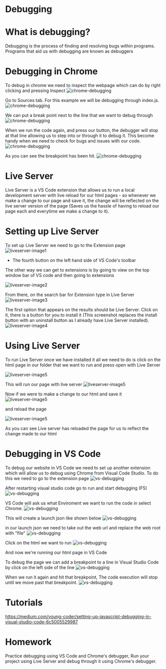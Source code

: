 # Debugging 

# What is debugging?
Debugging is the process of finding and resolving bugs within programs. Programs that aid us with debugging are known as debuggers

# Debugging in Chrome
To debug in chrome we need to inspect the webpage which can do by right clicking and pressing Inspect
![chrome-debugging](https://github.com/emarkexe2001/Web-Development-Course/blob/main/Week%208/Screenshots/Debugging%20with%20Chrome%201.png?raw=true)

Go to Sources tab. For this example we will be debugging through index.js.
![chrome-debugging](https://github.com/emarkexe2001/Web-Development-Course/blob/main/Week%208/Screenshots/Debugging%20with%20Chrome%203.png?raw=true)

We can put a break point next to the line that we want to debug through
![chrome-debugging](https://github.com/emarkexe2001/Web-Development-Course/blob/main/Week%208/Screenshots/Debugging%20with%20Chrome%204.png?raw=true)

When we run the code again, and press our button, the debugger will stop at that line allowing us to step into or through it to debug it. This become handy when we need to check for bugs and issues with our code.
![chrome-debugging](https://github.com/emarkexe2001/Web-Development-Course/blob/main/Week%208/Screenshots/Debugging%20with%20Chrome%205.png?raw=true)

As you can see the breakpoint has been hit.
![chrome-debugging](https://github.com/emarkexe2001/Web-Development-Course/blob/main/Week%208/Screenshots/Debugging%20with%20Chrome%206.png?raw=true)


# Live Server
Live Server is a VS Code extension that allows us to run a local development server with live reload for our html pages - so whenever we make a change to our page and save it, the change will be reflected on the live server version of the page (Saves us the hassle of having to reload our page each and everytime we make a change to it).

# Setting up Live Server
To set up Live Server we need to go to the Extension page 
![liveserver-image1](https://github.com/emarkexe2001/Web-Development-Course/blob/main/Week%208/Screenshots/Live%20Server%20img%201.png?raw=true)

- The fourth button on the left hand side of VS Code's toolbar 

The other way we can get to extensions is by going to view on the top window bar of VS code and then going to extensions

![liveserver-image2](https://github.com/emarkexe2001/Web-Development-Course/blob/main/Week%208/Screenshots/Screenshot%20(17).png?raw=true)

From there, on the search bar for Extension type in Live Server
![liveserver-image3](https://github.com/emarkexe2001/Web-Development-Course/blob/main/Week%208/Screenshots/Live%20server%20img%203.png?raw=true)

The first option that appears on the results should be Live Server. Click on it, there is a button for you to install it (This screenshot replaces the install button with an uninstall button as I already have Live Server installed).
![liveserver-image4](https://github.com/emarkexe2001/Web-Development-Course/blob/main/Week%208/Screenshots/Live%20server%20img%204.png?raw=true)

# Using Live Server

To run Live Server once we have installed it all we need to do is click on the html page in our folder that we want to run and press open with Live Server

![liveserver-image5](https://github.com/emarkexe2001/Web-Development-Course/blob/main/Week%208/Screenshots/Live%20Server%20(Running%201).png?raw=true)

This will run our page with live server
![liveserver-image5](https://github.com/emarkexe2001/Web-Development-Course/blob/main/Week%208/Screenshots/Web%20page%20with%20Live%20Server.png?raw=true)

Now if we were to make a change to our html and save it
![liveserver-image5](https://github.com/emarkexe2001/Web-Development-Course/blob/main/Week%208/Screenshots/Live%20Server%20usage%202.png?raw=true)

and reload the page

![liveserver-image5](https://github.com/emarkexe2001/Web-Development-Course/blob/main/Week%208/Screenshots/Web%20page%20with%20Live%20Server%20(2).png?raw=true)

As you can see Live server has reloaded the page for us to reflect the change made to our html

# Debugging in VS Code
To debug our website in VS Code we need to set up another extension which will allow us to debug using Chrome from Visual Code Studio. To do this we need to go to the extension page 
![vs-debugging](https://github.com/emarkexe2001/Web-Development-Course/blob/main/Week%208/Screenshots/Debugging%20with%20VS%20Code%20(Setting%20up%20Chrome%20Debugger).png?raw=true)

After restarting visual studio code go to run and start debugging (F5)
![vs-debugging](https://github.com/emarkexe2001/Web-Development-Course/blob/main/Week%208/Screenshots/Debugging%20with%20VS%20Code%20(Setting%20up%20Debug%20Setttings).png?raw=true)

VS Code will ask us what Enviroment we want to run the code in select Chrome.
![vs-debugging](https://github.com/emarkexe2001/Web-Development-Course/blob/main/Week%208/Screenshots/Debugging%20with%20VS%20Code%20Step%203.png?raw=true)


This will create a launch json like shown below
![vs-debugging](https://github.com/emarkexe2001/Web-Development-Course/blob/main/Week%208/Screenshots/Debug%20with%20VS%20Code%20Step%204.png?raw=true)

in our launch json we need to take out the web url and replace the web root with "file"
![vs-debugging](https://github.com/emarkexe2001/Web-Development-Course/blob/main/Week%208/Screenshots/Debug%20with%20VS%20Code%20Step%205.png?raw=true)

Click on the html we want to run
![vs-debugging](https://github.com/emarkexe2001/Web-Development-Course/blob/main/Week%208/Screenshots/Debug%20with%20VS%20Code%20Step%207.png?raw=true)

And now we're running our html page in VS Code

To debug the page we can add a breakpoint to a line in Visual Studio Code by click on the left side of the line
![vs-debugging](https://github.com/emarkexe2001/Web-Development-Course/blob/main/Week%208/Screenshots/Debug%20with%20VS%20Code%20Step%208.png?raw=true)

When we run it again and hit that breakpoint, The code execution will stop until we move past that breakpoint.
![vs-debugging](https://github.com/emarkexe2001/Web-Development-Course/blob/main/Week%208/Screenshots/Debug%20with%20VS%20Code%20Step%209.png?raw=true)

# Tutorials
https://medium.com/young-coder/setting-up-javascript-debugging-in-visual-studio-code-6c5005529987

# Homework
Practice debugging using VS Code and Chrome's debugger, Run your project using Live Server and debug through it using Chrome's debugger. 
